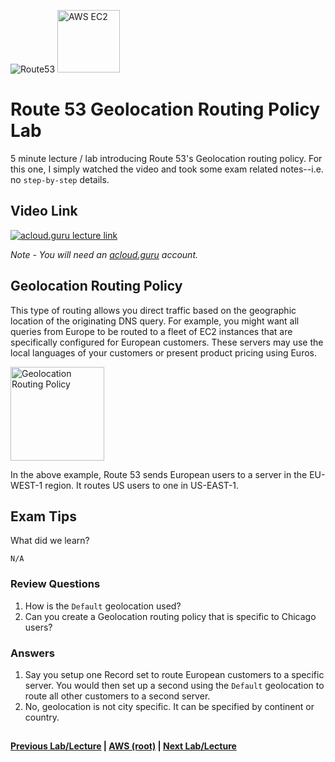 ![Route53](https://i.imgur.com/vG67Qx0.png) <img src="https://i.imgur.com/9awJmtb.png" height="100" title="AWS EC2" />  


Route 53 Geolocation Routing Policy Lab
======

5 minute lecture / lab introducing Route 53's Geolocation routing policy. For this one, I simply watched the video 
and took some exam related notes--i.e. no `step-by-step` details.


## Video Link

[![acloud.guru lecture link](https://i.imgur.com/a2TIIpp.png)](https://acloud.guru/course/aws-certified-solutions-architect-associate/learn/route53/6bc50e82-a30f-d101-958e-97e5fa35b071/watch)

*Note - You will need an [acloud.guru](acloud.guru) account.*


## Geolocation Routing Policy

This type of routing allows you direct traffic based on the geographic location of the originating DNS query. For 
example, you might want all queries from Europe to be routed to a fleet of EC2 instances that are specifically 
configured for European customers. These servers may use the local languages of your customers or present product
pricing using Euros.


<img src="https://i.imgur.com/WYDwObl.png" height="150" title="Geolocation Routing Policy" /> 


In the above example, Route 53 sends European users to a server in the EU-WEST-1 region. It routes US users to one
in US-EAST-1.


## Exam Tips

What did we learn?

    N/A

### Review Questions

1. How is the `Default` geolocation used?
2. Can you create a Geolocation routing policy that is specific to Chicago users?


### Answers

1.  Say you setup one Record set to route European customers to a specific server.  You would then set up a second using
    the `Default` geolocation to route all other customers to a second server.
2.  No, geolocation is not city specific. It can be specified by continent or country.
    


## 

**[Previous Lab/Lecture](route53-failover-routing-policy-lab.md) | [AWS (root)](../readme.adoc) | [Next Lab/Lecture](route53-exam-tips.md)**










